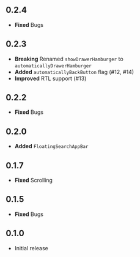 ## 0.2.4

* **Fixed** Bugs

## 0.2.3

* **Breaking** Renamed `showDrawerHamburger` to `automaticallyDrawerHamburger`
* **Added** `automaticallyBackButton` flag (#12, #14)
* **Improved** RTL support (#13)

## 0.2.2

* **Fixed** Bugs

## 0.2.0

* **Added** `FloatingSearchAppBar`

## 0.1.7

* **Fixed** Scrolling

## 0.1.5

* **Fixed** Bugs

## 0.1.0

* Initial release